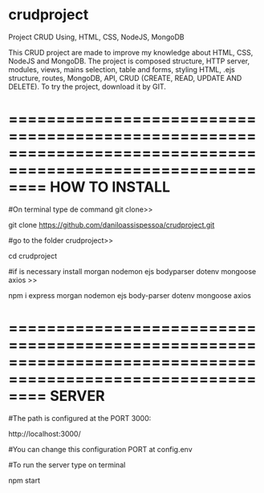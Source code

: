 # crudproject
Project CRUD Using, HTML, CSS, NodeJS, MongoDB

This CRUD project are made to improve my knowledge about HTML, CSS, NodeJS and MongoDB.
The project is composed structure, HTTP server, modules, views, mains selection, table and forms, styling HTML, .ejs structure, routes, MongoDB, API, CRUD (CREATE, READ, UPDATE AND DELETE).
To try the project, download it by GIT.


============================================================================================================
HOW TO INSTALL
============================================================================================================

#On terminal type de command git clone>>

git clone https://github.com/daniloassispessoa/crudproject.git

#go to the folder crudproject>>

cd crudproject

#if is necessary install morgan nodemon ejs bodyparser dotenv mongoose axios >>

npm i express morgan nodemon ejs body-parser dotenv mongoose axios

============================================================================================================
SERVER
============================================================================================================

#The path is configured at the PORT 3000:

http://localhost:3000/

#You can change this configuration PORT at config.env

#To run the server type on terminal

npm start
